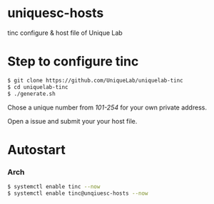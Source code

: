 # uniquesc-hosts
tinc configure & host file of Unique Lab


# Step to configure tinc
 ```bash
 $ git clone https://github.com/UniqueLab/uniquelab-tinc
 $ cd uniquelab-tinc
 $ ./generate.sh
 ```
Chose a unique number from *101-254* for your own private address. 

Open a issue and submit your your host file.

# Autostart

### Arch
 ```bash
 $ systemctl enable tinc --now
 $ systemctl enable tinc@unqiuesc-hosts --now
 ```
